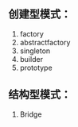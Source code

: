  创建型模式：  
-----------
 1) factory  
 2) abstractfactory  
 3) singleton  
 4) builder  
 5) prototype  

结构型模式：  
-----------
 1) Bridge  

